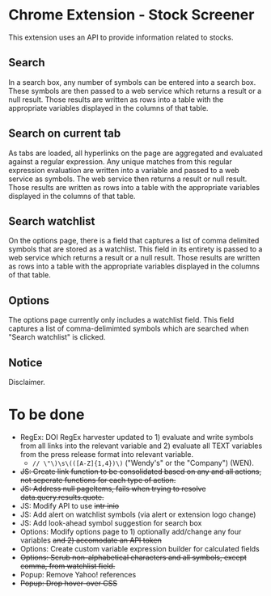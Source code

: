 # Chrome Extension - Stock Screener
This extension uses an API to provide information related to stocks.

## Search
In a search box, any number of symbols can be entered into a search box. These symbols are then passed to a web service which returns a result or a null result. Those results are written as rows into a table with the appropriate variables displayed in the columns of that table.

## Search on current tab
As tabs are loaded, all hyperlinks on the page are aggregated and evaluated against a regular expression. Any unique matches from this regular expression evaluation are written into a variable and passed to a web service as symbols. The web service then returns a result or null result. Those results are written as rows into a table with the appropriate variables displayed in the columns of that table.

## Search watchlist
On the options page, there is a field that captures a list of comma delimited symbols that are stored as a watchlist. This field in its entirety is passed to a web service which returns a result or a null result. Those results are written as rows into a table with the appropriate variables displayed in the columns of that table.

## Options
The options page currently only includes a watchlist field. This field captures a list of comma-delimimted symbols which are searched when "Search watchlist" is clicked.

## Notice
Disclaimer.

# To be done
- RegEx: DOI RegEx harvester updated to 1) evaluate and write symbols from all links into the relevant variable and 2) evaluate all TEXT variables from the press release format into relevant variable.
  - ```// \"\)\s\(([A-Z]{1,4})\)``` ("Wendy's" or the "Company") (WEN).
- ~~JS: Create link function to be consolidated based on any and all actions, not seperate functions for each type of action.~~
- ~~JS: Address null pageItems, fails when trying to resolve data.query.results.quote.~~
- JS: Modify API to use ~~intr inio~~
- JS: Add alert on watchlist symbols (via alert or extension logo change)
- JS: Add look-ahead symbol suggestion for search box
- Options: Modify options page to 1) optionally add/change any four variables ~~and 2) accomodate an API token~~
- Options: Create custom variable expression builder for calculated fields
- ~~Options: Scrub non-alphabetical characters and all symbols, except comma, from watchlist field.~~
- Popup: Remove Yahoo! references
- ~~Popup: Drop hover-over CSS~~
